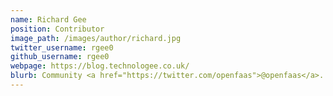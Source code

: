 ```yaml
---
name: Richard Gee
position: Contributor
image_path: /images/author/richard.jpg
twitter_username: rgee0
github_username: rgee0
webpage: https://blog.technologee.co.uk/
blurb: Community <a href="https://twitter.com/openfaas">@openfaas</a>.
---
```


